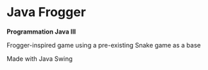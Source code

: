 # Java Frogger
**Programmation Java III**

Frogger-inspired game using a pre-existing Snake game as a base

Made with Java Swing
